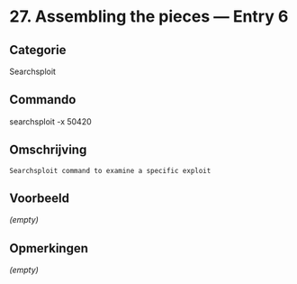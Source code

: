 # 27. Assembling the pieces — Entry 6

## Categorie

Searchsploit

## Commando

searchsploit -x 50420

## Omschrijving

```
Searchsploit command to examine a specific exploit
```

## Voorbeeld

_(empty)_

## Opmerkingen

_(empty)_

